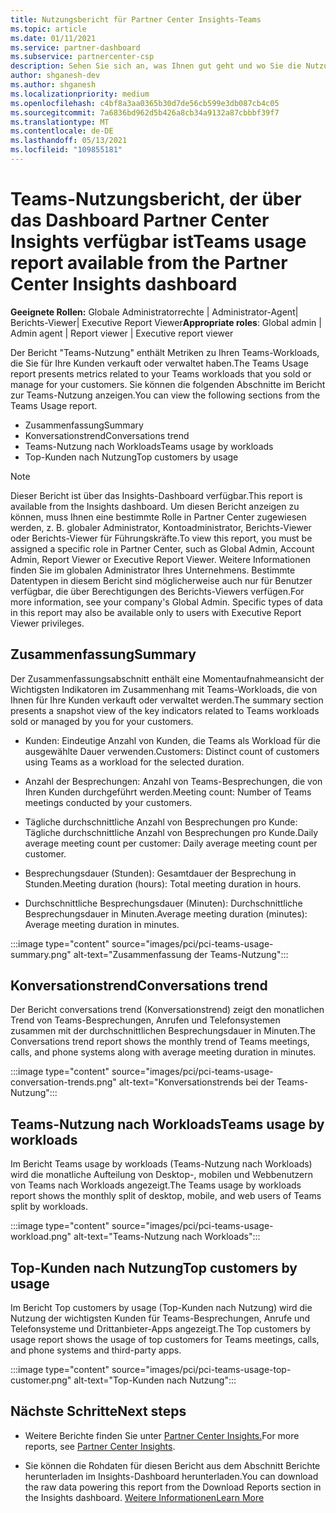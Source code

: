 ```yaml
---
title: Nutzungsbericht für Partner Center Insights-Teams
ms.topic: article
ms.date: 01/11/2021
ms.service: partner-dashboard
ms.subservice: partnercenter-csp
description: Sehen Sie sich an, was Ihnen gut geht und wo Sie die Nutzung von Teams-Abonnements verbessern können, die Sie für Ihre Kunden verkaufen oder verwalten.
author: shganesh-dev
ms.author: shganesh
ms.localizationpriority: medium
ms.openlocfilehash: c4bf8a3aa0365b30d7de56cb599e3db087cb4c05
ms.sourcegitcommit: 7a6836bd962d5b426a8cb34a9132a87cbbbf39f7
ms.translationtype: MT
ms.contentlocale: de-DE
ms.lasthandoff: 05/13/2021
ms.locfileid: "109855181"
---
```

# <a name="teams-usage-report-available-from-the-partner-center-insights-dashboard"></a><span data-ttu-id="900ab-103">Teams-Nutzungsbericht, der über das Dashboard Partner Center Insights verfügbar ist</span><span class="sxs-lookup"><span data-stu-id="900ab-103">Teams usage report available from the Partner Center Insights dashboard</span></span>

<span data-ttu-id="900ab-104">**Geeignete Rollen:** Globale Administratorrechte | Administrator-Agent| Berichts-Viewer| Executive Report Viewer</span><span class="sxs-lookup"><span data-stu-id="900ab-104">**Appropriate roles**: Global admin | Admin agent | Report viewer | Executive report viewer</span></span>

<span data-ttu-id="900ab-105">Der Bericht "Teams-Nutzung" enthält Metriken zu Ihren Teams-Workloads, die Sie für Ihre Kunden verkauft oder verwaltet haben.</span><span class="sxs-lookup"><span data-stu-id="900ab-105">The Teams Usage report presents metrics related to your Teams workloads that you sold or manage for your customers.</span></span> <span data-ttu-id="900ab-106">Sie können die folgenden Abschnitte im Bericht zur Teams-Nutzung anzeigen.</span><span class="sxs-lookup"><span data-stu-id="900ab-106">You can view the following sections from the Teams Usage report.</span></span>

- <span data-ttu-id="900ab-107">Zusammenfassung</span><span class="sxs-lookup"><span data-stu-id="900ab-107">Summary</span></span>
- <span data-ttu-id="900ab-108">Konversationstrend</span><span class="sxs-lookup"><span data-stu-id="900ab-108">Conversations trend</span></span>
- <span data-ttu-id="900ab-109">Teams-Nutzung nach Workloads</span><span class="sxs-lookup"><span data-stu-id="900ab-109">Teams usage by workloads</span></span>
- <span data-ttu-id="900ab-110">Top-Kunden nach Nutzung</span><span class="sxs-lookup"><span data-stu-id="900ab-110">Top customers by usage</span></span>

 > [!NOTE]
 > <span data-ttu-id="900ab-111">Dieser Bericht ist über das Insights-Dashboard verfügbar.</span><span class="sxs-lookup"><span data-stu-id="900ab-111">This report is available from the Insights dashboard.</span></span> <span data-ttu-id="900ab-112">Um diesen Bericht anzeigen zu können, muss Ihnen eine bestimmte Rolle in Partner Center zugewiesen werden, z. B. globaler Administrator, Kontoadministrator, Berichts-Viewer oder Berichts-Viewer für Führungskräfte.</span><span class="sxs-lookup"><span data-stu-id="900ab-112">To view this report, you must be assigned a specific role in Partner Center, such as Global Admin, Account Admin, Report Viewer or Executive Report Viewer.</span></span> <span data-ttu-id="900ab-113">Weitere Informationen finden Sie im globalen Administrator Ihres Unternehmens. Bestimmte Datentypen in diesem Bericht sind möglicherweise auch nur für Benutzer verfügbar, die über Berechtigungen des Berichts-Viewers verfügen.</span><span class="sxs-lookup"><span data-stu-id="900ab-113">For more information, see your company's Global Admin. Specific types of data in this report may also be available only to users with Executive Report Viewer privileges.</span></span>

## <a name="summary"></a><span data-ttu-id="900ab-114">Zusammenfassung</span><span class="sxs-lookup"><span data-stu-id="900ab-114">Summary</span></span>

<span data-ttu-id="900ab-115">Der Zusammenfassungsabschnitt enthält eine Momentaufnahmeansicht der Wichtigsten Indikatoren im Zusammenhang mit Teams-Workloads, die von Ihnen für Ihre Kunden verkauft oder verwaltet werden.</span><span class="sxs-lookup"><span data-stu-id="900ab-115">The summary section presents a snapshot view of the key indicators related to Teams workloads sold or managed by you for your customers.</span></span>  

- <span data-ttu-id="900ab-116">Kunden: Eindeutige Anzahl von Kunden, die Teams als Workload für die ausgewählte Dauer verwenden.</span><span class="sxs-lookup"><span data-stu-id="900ab-116">Customers: Distinct count of customers using Teams as a workload for the selected duration.</span></span>

- <span data-ttu-id="900ab-117">Anzahl der Besprechungen: Anzahl von Teams-Besprechungen, die von Ihren Kunden durchgeführt werden.</span><span class="sxs-lookup"><span data-stu-id="900ab-117">Meeting count: Number of Teams meetings conducted by your customers.</span></span>

- <span data-ttu-id="900ab-118">Tägliche durchschnittliche Anzahl von Besprechungen pro Kunde: Tägliche durchschnittliche Anzahl von Besprechungen pro Kunde.</span><span class="sxs-lookup"><span data-stu-id="900ab-118">Daily average meeting count per customer: Daily average meeting count per customer.</span></span> 

- <span data-ttu-id="900ab-119">Besprechungsdauer (Stunden): Gesamtdauer der Besprechung in Stunden.</span><span class="sxs-lookup"><span data-stu-id="900ab-119">Meeting duration (hours): Total meeting duration in hours.</span></span> 

- <span data-ttu-id="900ab-120">Durchschnittliche Besprechungsdauer (Minuten): Durchschnittliche Besprechungsdauer in Minuten.</span><span class="sxs-lookup"><span data-stu-id="900ab-120">Average meeting duration (minutes): Average meeting duration in minutes.</span></span> 

:::image type="content" source="images/pci/pci-teams-usage-summary.png" alt-text="Zusammenfassung der Teams-Nutzung":::

## <a name="conversations-trend"></a><span data-ttu-id="900ab-122">Konversationstrend</span><span class="sxs-lookup"><span data-stu-id="900ab-122">Conversations trend</span></span>

<span data-ttu-id="900ab-123">Der Bericht conversations trend (Konversationstrend) zeigt den monatlichen Trend von Teams-Besprechungen, Anrufen und Telefonsystemen zusammen mit der durchschnittlichen Besprechungsdauer in Minuten.</span><span class="sxs-lookup"><span data-stu-id="900ab-123">The Conversations trend report shows the monthly trend of Teams meetings, calls, and phone systems along with average meeting duration in minutes.</span></span>

:::image type="content" source="images/pci/pci-teams-usage-conversation-trends.png" alt-text="Konversationstrends bei der Teams-Nutzung":::

## <a name="teams-usage-by-workloads"></a><span data-ttu-id="900ab-125">Teams-Nutzung nach Workloads</span><span class="sxs-lookup"><span data-stu-id="900ab-125">Teams usage by workloads</span></span>

<span data-ttu-id="900ab-126">Im Bericht Teams usage by workloads (Teams-Nutzung nach Workloads) wird die monatliche Aufteilung von Desktop-, mobilen und Webbenutzern von Teams nach Workloads angezeigt.</span><span class="sxs-lookup"><span data-stu-id="900ab-126">The Teams usage by workloads report shows the monthly split of desktop, mobile, and web users of Teams split by workloads.</span></span>

:::image type="content" source="images/pci/pci-teams-usage-workload.png" alt-text="Teams-Nutzung nach Workloads":::

## <a name="top-customers-by-usage"></a><span data-ttu-id="900ab-128">Top-Kunden nach Nutzung</span><span class="sxs-lookup"><span data-stu-id="900ab-128">Top customers by usage</span></span>

<span data-ttu-id="900ab-129">Im Bericht Top customers by usage (Top-Kunden nach Nutzung) wird die Nutzung der wichtigsten Kunden für Teams-Besprechungen, Anrufe und Telefonsysteme und Drittanbieter-Apps angezeigt.</span><span class="sxs-lookup"><span data-stu-id="900ab-129">The Top customers by usage report shows the usage of top customers for Teams meetings, calls, and phone systems and third-party apps.</span></span>

:::image type="content" source="images/pci/pci-teams-usage-top-customer.png" alt-text="Top-Kunden nach Nutzung":::

## <a name="next-steps"></a><span data-ttu-id="900ab-131">Nächste Schritte</span><span class="sxs-lookup"><span data-stu-id="900ab-131">Next steps</span></span>

- <span data-ttu-id="900ab-132">Weitere Berichte finden Sie unter [Partner Center Insights.](partner-center-insights.md)</span><span class="sxs-lookup"><span data-stu-id="900ab-132">For more reports, see [Partner Center Insights](partner-center-insights.md).</span></span>

- <span data-ttu-id="900ab-133">Sie können die Rohdaten für diesen Bericht aus dem Abschnitt Berichte herunterladen im Insights-Dashboard herunterladen.</span><span class="sxs-lookup"><span data-stu-id="900ab-133">You can download the raw data powering this report from the Download Reports section in the Insights dashboard.</span></span> [<span data-ttu-id="900ab-134">Weitere Informationen</span><span class="sxs-lookup"><span data-stu-id="900ab-134">Learn More</span></span>](pci-download-reports.md) 
